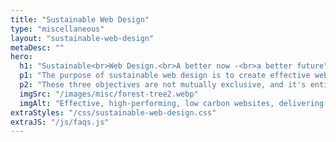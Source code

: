 ```yaml
---
title: "Sustainable Web Design"
type: "miscellaneous"
layout: "sustainable-web-design"
metaDesc: ""
hero:
  h1: "Sustainable<br>Web Design.<br>A better now -<br>a better future"
  p1: "The purpose of sustainable web design is to create effective websites that emphasise People and Planet as well as Profit."
  p2: "These three objectives are not mutually exclusive, and it's entirely feasible to develop high-performance websites that successfully align with all three goals."
  imgSrc: "/images/misc/forest-tree2.webp"
  imgAlt: "Effective, high-performing, low carbon websites, delivering value to your business. (Photo by Felix Mittermeier from Pexels: https://www.pexels.com/photo/worms-eyeview-of-green-trees-957024/)"
extraStyles: "/css/sustainable-web-design.css"
extraJS: "/js/faqs.js"
---
```

